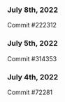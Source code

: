 ### July 8th, 2022

Commit #222312

### July 5th, 2022

Commit #314353


### July 4th, 2022

Commit #72281
